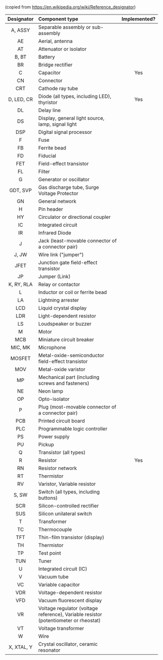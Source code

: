 (copied from <https://en.wikipedia.org/wiki/Reference_designator>)

| Designator | Component type | Implemented? |
|:--:|:--|:--:|
| A, ASSY | Separable assembly or sub-assembly ||
| AE | Aerial, antenna ||
| AT | Attenuator or isolator ||
| B, BT | Battery ||
| BR | Bridge rectifier ||
| C | Capacitor | Yes |
| CN | Connector ||
| CRT | Cathode ray tube ||
| D, LED, CR | Diode (all types, including LED), thyristor | Yes |
| DL | Delay line ||
| DS | Display, general light source, lamp, signal light ||
| DSP | Digital signal processor ||
| F | Fuse ||
| FB | Ferrite bead ||
| FD | Fiducial ||
| FET | Field-effect transistor ||
| FL | Filter ||
| G | Generator or oscillator ||
| GDT, SVP | Gas discharge tube, Surge Voltage Protector ||
| GN | General network ||
| H | Pin header ||
| HY | Circulator or directional coupler ||
| IC | Integrated circuit ||
| IR | Infrared Diode ||
| J | Jack (least-movable connector of a connector pair) ||
| J, JW | Wire link ("jumper") ||
| JFET | Junction gate field-effect transistor ||
| JP | Jumper (Link) ||
| K, RY, RLA | Relay or contactor ||
| L | Inductor or coil or ferrite bead ||
| LA | Lightning arrester ||
| LCD | Liquid crystal display ||
| LDR | Light-dependent resistor ||
| LS | Loudspeaker or buzzer ||
| M | Motor ||
| MCB | Miniature circuit breaker ||
| MIC, MK | Microphone ||
| MOSFET | Metal-oxide-semiconductor field-effect transistor ||
| MOV | Metal-oxide varistor ||
| MP | Mechanical part (including screws and fasteners) ||
| NE | Neon lamp ||
| OP | Opto-isolator ||
| P | Plug (most-movable connector of a connector pair) ||
| PCB | Printed circuit board ||
| PLC | Programmable logic controller ||
| PS | Power supply ||
| PU | Pickup ||
| Q | Transistor (all types) ||
| R | Resistor | Yes |
| RN | Resistor network ||
| RT | Thermistor ||
| RV | Varistor, Variable resistor ||
| S, SW | Switch (all types, including buttons) ||
| SCR | Silicon-controlled rectifier ||
| SUS | Silicon unilateral switch ||
| T | Transformer ||
| TC | Thermocouple ||
| TFT | Thin-film transistor (display) ||
| TH | Thermistor ||
| TP | Test point ||
| TUN | Tuner ||
| U | Integrated circuit (IC) ||
| V | Vacuum tube ||
| VC | Variable capacitor ||
| VDR | Voltage-dependent resistor ||
| VFD | Vacuum fluorescent display ||
| VR | Voltage regulator (voltage reference), Variable resistor (potentiometer or rheostat) ||
| VT | Voltage transformer ||
| W | Wire ||
| X, XTAL, Y | Crystal oscillator, ceramic resonator ||
